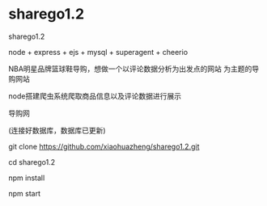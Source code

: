 # sharego1.2
sharego1.2


node + express + ejs + mysql + superagent + cheerio

NBA明星品牌篮球鞋导购，想做一个以评论数据分析为出发点的网站
为主题的导购网站

node搭建爬虫系统爬取商品信息以及评论数据进行展示

导购网


(连接好数据库，数据库已更新)

git clone https://github.com/xiaohuazheng/sharego1.2.git

cd sharego1.2

npm install 

npm start


